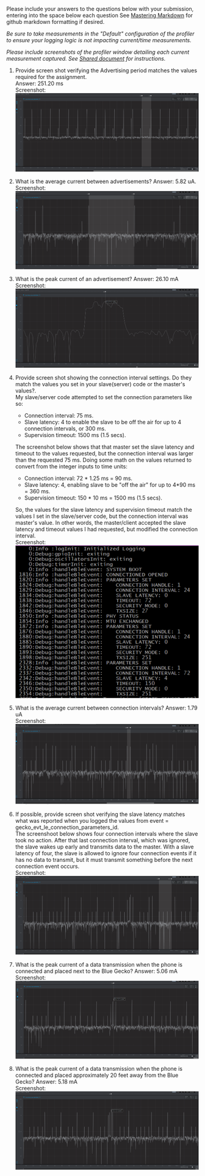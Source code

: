 Please include your answers to the questions below with your submission, entering into the space below each question
See [Mastering Markdown](https://guides.github.com/features/mastering-markdown/) for github markdown formatting if desired.

*Be sure to take measurements in the "Default" configuration of the profiler to ensure your logging logic is not impacting current/time measurements.*

*Please include screenshots of the profiler window detailing each current measurement captured.  See [Shared document](https://docs.google.com/document/d/1Ro9G2Nsr_ZXDhBYJ6YyF9CPivb--6UjhHRmVhDGySag/edit?usp=sharing) for instructions.* 

1. Provide screen shot verifying the Advertising period matches the values required for the assignment.
   <br>Answer: 251.20 ms
   <br>Screenshot:  
   ![advertising_period](screenshots/assignment5/advertising_period.PNG)  

2. What is the average current between advertisements?
   Answer: 5.82 uA.
   <br>Screenshot:  
   ![avg_current_between_advertisements](screenshots/assignment5/avg_current_between_advertisements.PNG)  

3. What is the peak current of an advertisement? 
   Answer: 26.10 mA
   <br>Screenshot:  
   ![peak_current_of_advertisement](screenshots/assignment5/peak_current_of_advertisement.PNG)  

4. Provide screen shot showing the connection interval settings. Do they match the values you set in your slave(server) code or the master's values?.
   <br> My slave/server code attempted to set the connection parameters like so:
   - Connection interval: 75 ms.
   - Slave latency: 4 to enable the slave to be off the air for up to 4 connection intervals, or 300 ms.
   - Supervision timeout: 1500 ms (1.5 secs).
   
   The screenshot below shows that that master set the slave latency and timeout to the values requested, but the connection interval was larger than the requested 75 ms. Doing some math on the values returned to convert from the integer inputs to time units:<br>
   - Connection interval: 72 * 1.25 ms = 90 ms.
   - Slave latency: 4, enabling slave to be "off the air" for up to 4*90 ms = 360 ms.
   - Supervision timeout: 150 * 10 ms = 1500 ms (1.5 secs).

   So, the values for the slave latency and supervision timeout match the values I set in the slave/server code, but the connection interval was master's value. In other words, the master/client accepted the slave latency and timeout values I had requested, but modified the connection interval.
   <br>Screenshot:<br>
   ![connection_interval](screenshots/assignment5/connection_interval.PNG)  

5. What is the average current between connection intervals?
   Answer: 1.79 uA
   <br>Screenshot:  
   ![avg_current_between_connection_intervals](screenshots/assignment5/avg_current_between_connection_intervals.PNG)  

6. If possible, provide screen shot verifying the slave latency matches what was reported when you logged the values from event = gecko_evt_le_connection_parameters_id. 
   <br>The screenshoot below shows four connection intervals where the slave took no action. After that last connection interval, which was ignored, the slave wakes up early and transmits data to the master. With a slave latency of four, the slave is allowed to ignore four connection events if it has no data to transmit, but it must transmit something before the next connection event occurs.
   <br>Screenshot:  
   ![slave_latency](screenshots/assignment5/slave_latency.PNG)  

7. What is the peak current of a data transmission when the phone is connected and placed next to the Blue Gecko? 
   Answer: 5.06 mA
   <br>Screenshot:  
   ![peak_current_phone_next_to](screenshots/assignment5/peak_current_phone_next_to.PNG)  
   
8. What is the peak current of a data transmission when the phone is connected and placed approximately 20 feet away from the Blue Gecko? 
   Answer: 5.18 mA
   <br>Screenshot:  
   ![peak_current_phone_20ft_away](screenshots/assignment5/peak_current_phone_20ft_away.PNG)  
   